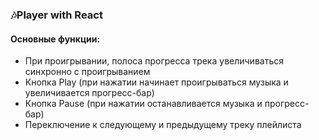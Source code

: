 ### 🎶Player with React
#### Основные функции:
* При проигрывании, полоса прогресса трека увеличиваться синхронно с проигрыванием
* Кнопка Play (при нажатии начинает проигрываться музыка и увеличивается прогресс-бар)
* Кнопка Pause (при нажатии останавливается музыка и прогресс-бар)
* Переключение к следующему и предыдущему треку плейлиста

